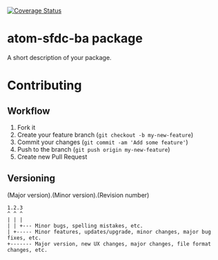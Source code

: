[![Coverage Status](https://img.shields.io/coveralls/mtetlow/atom-sfdc-ba.svg)](https://coveralls.io/r/mtetlow/atom-sfdc-ba)

# atom-sfdc-ba package

A short description of your package.

# Contributing

## Workflow

1. Fork it
2. Create your feature branch (`git checkout -b my-new-feature`)
3. Commit your changes (`git commit -am 'Add some feature'`)
4. Push to the branch (`git push origin my-new-feature`)
5. Create new Pull Request

## Versioning

(Major version).(Minor version).(Revision number)
```
1.2.3
^ ^ ^
| | |
| | +--- Minor bugs, spelling mistakes, etc.
| +----- Minor features, updates/upgrade, minor changes, major bug fixes, etc.
+------- Major version, new UX changes, major changes, file format changes, etc.
```
